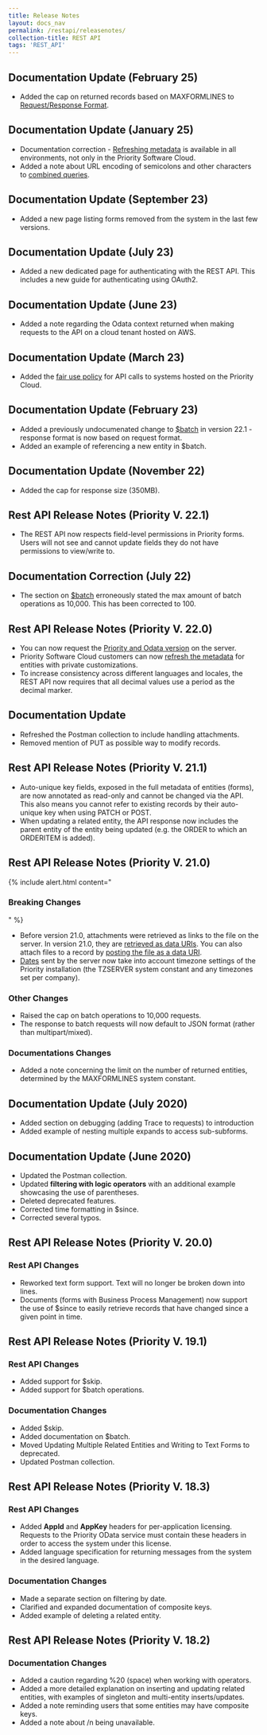 ```yaml
---
title: Release Notes
layout: docs_nav
permalink: /restapi/releasenotes/
collection-title: REST API
tags: 'REST_API'
---
```

<style type="text/css">
    
    ul {
        list-style-type: disc;
    }
</style>

## Documentation Update (February 25)

- Added the cap on returned records based on MAXFORMLINES to [Request/Response Format](../#requestresponse-format).

## Documentation Update (January 25)

- Documentation correction - [Refreshing metadata](../modify/#Refreshing_Metadata) is available in all environments, not only in the Priority Software Cloud.
- Added a note about URL encoding of semicolons and other characters to [combined queries](../Query/#Combining_Query_Options). 

## Documentation Update (September 23)

- Added a new page listing forms removed from the system in the last few versions.

## Documentation Update (July 23)

- Added a new dedicated page for authenticating with the REST API. This includes a new guide for authenticating using OAuth2.

## Documentation Update (June 23)

- Added a note regarding the Odata context returned when making requests to the API on a cloud tenant hosted on AWS.

## Documentation Update (March 23)

- Added the [fair use policy](../#priority-cloud---fair-use-policy) for API calls to systems hosted on the Priority Cloud.

## Documentation Update (February 23)

- Added a previously undocumenated change to [$batch](../Modify/#Performing_Batch_Operations) in version 22.1 - response format is now based on request format.
- Added an example of referencing a new entity in $batch.

## Documentation Update (November 22)

- Added the cap for response size (350MB).

## Rest API Release Notes (Priority V. 22.1)

- The REST API now respects field-level permissions in Priority forms. Users will not see and cannot update fields they do not have permissions to view/write to.

## Documentation Correction (July 22)

- The section on [$batch](../Modify/#Performing_Batch_Operations) erroneously stated the max amount of batch operations as 10,000. This has been corrected to 100.

## Rest API Release Notes (Priority V. 22.0)

- You can now request the [Priority and Odata version](../request#requesting-the-priority-version) on the server.
- Priority Software Cloud customers can now [refresh the metadata](../Modify#Priority_Software_Cloud_-_Refreshing_Metadata) for entities with private customizations.
- To increase consistency across different languages and locales, the REST API now requires that all decimal values use a period as the decimal marker.

## Documentation Update

- Refreshed the Postman collection to include handling attachments.
- Removed mention of PUT as possible way to modify records.

## Rest API Release Notes (Priority V. 21.1)

* Auto-unique key fields, exposed in the full metadata of entities (forms), are now annotated as read-only and cannot be changed via the API. This also means you cannot refer to existing records by their auto-unique key when using PATCH or POST.
* When updating a related entity, the API response now includes the parent entity of the entity being updated (e.g. the ORDER to which an ORDERITEM is added).

## Rest API Release Notes (Priority V. 21.0)

{% include alert.html content="<h3>Breaking Changes</h3>" %}
*   Before version 21.0, attachments were retrieved as links to the file on the server. In version 21.0, they are [retrieved as data URIs](../request/#Requesting_Attachments). You can also attach files to a record by [posting the file as a data URI](../modify/#Attaching_Files).
*   [Dates](../#Timezone) sent by the server now take into account timezone settings of the Priority installation (the TZSERVER system constant and any timezones set per company).

### Other Changes
* Raised the cap on batch operations to 10,000 requests.
* The response to batch requests will now default to JSON format (rather than multipart/mixed).

### Documentations Changes
* Added a note concerning the limit on the number of returned entities, determined by the MAXFORMLINES system constant.

## Documentation Update (July 2020)
* Added section on debugging (adding Trace to requests) to introduction
* Added example of nesting multiple expands to access sub-subforms.

## Documentation Update (June 2020)
* Updated the Postman collection.
* Updated **filtering with logic operators** with an additional example showcasing the use of parentheses. 
* Deleted deprecated features.
* Corrected time formatting in $since.
* Corrected several typos.

## Rest API Release Notes (Priority V. 20.0)

### Rest API Changes
* Reworked text form support. Text will no longer be broken down into lines.
* Documents (forms with Business Process Management) now support the use of $since to easily retrieve records that have changed since a given point in time.

## Rest API Release Notes (Priority V. 19.1)

### Rest API Changes
* Added support for $skip.
* Added support for $batch operations.

### Documentation Changes
* Added $skip.
* Added documentation on $batch. 
* Moved Updating Multiple Related Entities and Writing to Text Forms to deprecated. 
* Updated Postman collection.

## Rest API Release Notes (Priority V. 18.3)

### Rest API Changes
* Added **AppId** and **AppKey** headers for per-application licensing. Requests to the Priority OData service must contain these headers in order to access the system under this license.
* Added language specification for returning messages from the system in the desired language.

### Documentation Changes
* Made a separate section on filtering by date.
* Clarified and expanded documentation of composite keys.
* Added example of deleting a related entity.

## Rest API Release Notes (Priority V. 18.2)

### Documentation Changes
* Added a caution regarding %20 (space) when working with operators.
* Added a more detailed explanation on inserting and updating related entities, with examples of singleton and multi-entity inserts/updates.
* Added a note reminding users that some entities may have composite keys.
* Added a note about /n being unavailable.

